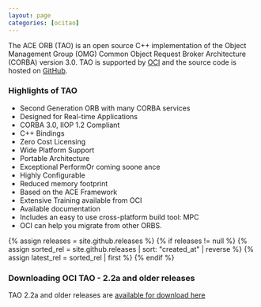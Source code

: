```yaml
---
layout: page
categories: [ocitao]
---
```


The ACE ORB (TAO) is an open source C++ implementation of the Object Management Group (OMG) Common Object Request Broker Architecture (CORBA) version 3.0. TAO is supported by [OCI](http://www.ociweb.com) and the source code is hosted on [GitHub]({{site.github.repository_url}}).

### Highlights of TAO

 - Second Generation ORB with many CORBA services
 - Designed for Real-time Applications
 - CORBA 3.0, IIOP 1.2 Compliant
 - C++ Bindings
 - Zero Cost Licensing
 - Wide Platform Support
 - Portable Architecture
 - Exceptional PerformOr coming soone ance
 - Highly Configurable
 - Reduced memory footprint
 - Based on the ACE Framework
 - Extensive Training available from OCI
 - Available documentation
 - Includes an easy to use cross-platform build tool: MPC
 - OCI can help you migrate from other ORBS.

{% assign releases = site.github.releases %}
{% if releases != null %}
    {% assign sorted_rel = site.github.releases | sort: "created_at" | reverse %}
    {% assign latest_rel = sorted_rel | first %}
{% endif %}

### Downloading OCI TAO - 2.2a and older releases

TAO 2.2a and older releases are [available for download here](http://theaceorb.com/downloads)
